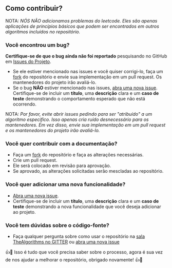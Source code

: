 ## Como contribuir?

NOTA: *NÓS NÃO adicionamos problemas do leetcode. Eles são apenas aplicações de princípios básicos que podem ser encontrados em outros algoritmos incluídos no repositório.*

### Você encontrou um bug?

**Certifique-se de que o bug ainda não foi reportado** pesquisando no GitHub em [Issues do Projeto](https://github.com/TheAlgorithms/Java/issues).
  - Se ele estiver mencionado nas issues e você quiser corrigi-lo, faça um [fork](https://github.com/TheAlgorithms/Java/fork) do repositório e envie sua implementação em um pull request. Os mantenedores do projeto irão avaliá-lo.
  - Se o bug **NÃO** estiver mencionado nas issues, [abra uma nova issue](https://github.com/TheAlgorithms/Java/issues/new). Certifique-se de incluir um **título**, uma **descrição** clara e um **caso de teste** demonstrando o comportamento esperado que não está ocorrendo.

NOTA: *Por favor, evite abrir issues pedindo para ser "atribuído" a um algoritmo específico. Isso apenas cria ruído desnecessário para os mantenedores. Em vez disso, envie sua implementação em um pull request e os mantenedores do projeto irão avaliá-lo.*



### Você quer contribuir com a documentação?
   - Faça um [fork](https://github.com/TheAlgorithms/Java/fork) do repositório e faça as alterações necessárias.
   - Crie um pull request.
   - Ele será colocado em revisão para aprovação.
   - Se aprovado, as alterações solicitadas serão mescladas ao repositório.

### Você quer adicionar uma nova funcionalidade?

- [Abra uma nova issue](https://github.com/TheAlgorithms/Java/issues/new).
- Certifique-se de incluir um **título**, uma **descrição** clara e um **caso de teste** demonstrando a nova funcionalidade que você deseja adicionar ao projeto.


### Você tem dúvidas sobre o código-fonte?

- Faça qualquer pergunta sobre como usar o repositório na [sala TheAlgorithms no GITTER](https://gitter.im/TheAlgorithms/community?source=orgpage#) ou [abra uma nova issue](https://github.com/TheAlgorithms/Java/issues/new)

:+1::tada: Isso é tudo que você precisa saber sobre o processo, agora é sua vez de nos ajudar a melhorar o repositório, obrigado novamente! :+1::tada:
